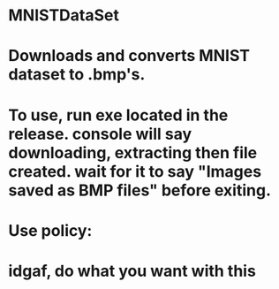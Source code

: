# MNISTDataSet
# Downloads and converts MNIST dataset to .bmp's. 
#
#
#
# To use, run exe located in the release. console will say downloading, extracting then file created. wait for it to say "Images saved as BMP files" before exiting.
#
#
#
#
# Use policy:
#      idgaf, do what you want with this

